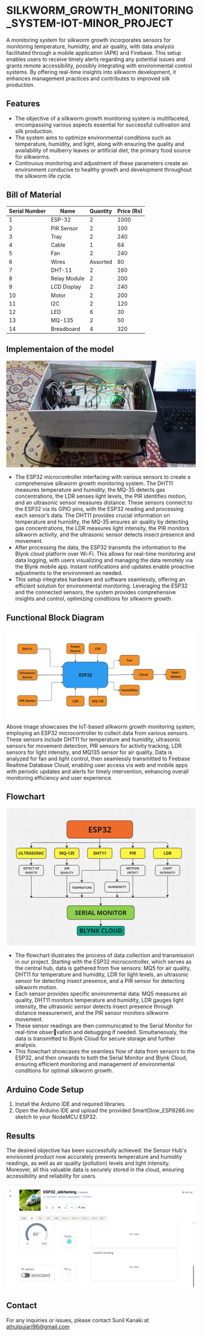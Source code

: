 # SILKWORM_GROWTH_MONITORING_SYSTEM-IOT-MINOR_PROJECT
A monitoring system for silkworm growth incorporates sensors for monitoring temperature,
humidity, and air quality, with data analysis facilitated through a mobile application (APK) and
Firebase. This setup enables users to receive timely alerts regarding any potential issues and
grants remote accessibility, possibly integrating with environmental control systems. By offering
real-time insights into silkworm development, it enhances management practices and contributes
to improved silk production.

## Features
- The objective of a silkworm growth monitoring system is multifaceted, encompassing various
aspects essential for successful cultivation and silk production.
- The system aims to optimize environmental conditions such as temperature, humidity,
and light, along with ensuring the quality and availability of mulberry leaves or artificial diet,
the primary food source for silkworms.
- Continuous monitoring and adjustment of these parameters create an environment
conducive to healthy growth and development throughout the silkworm life cycle.

## Bill of Material

| Serial Number | Name        | Quantity | Price (Rs) |
|---------------|-------------|----------|------------|
| 1             | ESP-32      | 2        | 1000       |
| 2             | PIR Sensor  | 2        | 100        |
| 3             | Tray        | 2        | 240        |
| 4             | Cable       | 1        | 64         |
| 5             | Fan         | 2        | 240        |
| 6             | Wires       | Assorted | 80         |
| 7             | DHT-11      | 2        | 160        |
| 8             | Relay Module| 2        | 200        |
| 9             | LCD Display | 2        | 240        |
| 10            | Motor       | 2        | 200        |
| 11            | I2C         | 2        | 120        |
| 12            | LED         | 6        | 30         |
| 13            | MQ-135      | 2        | 50         |
| 14            | Breadboard  | 4        | 320        |

## Implementaion of the model

![Refernce Circuit](https://github.com/athulp1/SILKWORM-GROWTH-MONITORING-SYSTEM/blob/main/IMPLEMENT.png)

- The ESP32 microcontroller interfacing with various sensors to create a
comprehensive silkworm growth monitoring system. The DHT11 measures temperature and
humidity, the MQ-35 detects gas concentrations, the LDR senses light levels, the PIR identifies
motion, and an ultrasonic sensor measures distance.
These sensors connect to the ESP32 via its GPIO pins, with the ESP32 reading and
processing each sensor’s data. The DHT11 provides crucial information on temperature and
humidity, the MQ-35 ensures air quality by detecting gas concentrations, the LDR measures
light intensity, the PIR monitors silkworm activity, and the ultrasonic sensor detects insect
presence and movement.
- After processing the data, the ESP32 transmits the information to the Blynk cloud
platform over Wi-Fi. This allows for real-time monitoring and data logging, with users visualizing
and managing the data remotely via the Blynk mobile app. Instant notifications and updates
enable proactive adjustments to the environment as needed.
- This setup integrates hardware and software seamlessly, offering an efficient solution
for environmental monitoring. Leveraging the ESP32 and the connected sensors, the system
provides comprehensive insights and control, optimizing conditions for silkworm growth.


## Functional Block Diagram

![Refernce Circuit](https://github.com/athulp1/SILKWORM-GROWTH-MONITORING-SYSTEM/blob/main/BD.png)

Above image showcases the IoT-based silkworm growth monitoring system, employing an ESP32
microcontroller to collect data from various sensors. These sensors include DHT11 for temperature
and humidity, ultrasonic sensors for movement detection, PIR sensors for activity tracking, LDR
sensors for light intensity, and MQ135 sensor for air quality. Data is analyzed for fan and light
control, then seamlessly transmitted to Firebase Realtime Database Cloud, enabling user access
via web and mobile apps with periodic updates and alerts for timely intervention, enhancing
overall monitoring efficiency and user experience.


## Flowchart

![Refernce Circuit](https://github.com/athulp1/SILKWORM-GROWTH-MONITORING-SYSTEM/blob/main/flowchart.png)

- The flowchart illustrates the process of data collection and transmission in our project.
Starting with the ESP32 microcontroller, which serves as the central hub, data is gathered from
five sensors: MQ5 for air quality, DHT11 for temperature and humidity, LDR for light levels,
an ultrasonic sensor for detecting insect presence, and a PIR sensor for detecting silkworm motion.
- Each sensor provides specific environmental data: MQ5 measures air quality, DHT11
monitors temperature and humidity, LDR gauges light intensity, the ultrasonic sensor detects
insect presence through distance measurement, and the PIR sensor monitors silkworm movement.
- These sensor readings are then communicated to the Serial Monitor for real-time observation and debugging if needed. Simultaneously, the data is transmitted to Blynk Cloud for
secure storage and further analysis.
- This flowchart showcases the seamless flow of data from sensors to the ESP32, and
then onwards to both the Serial Monitor and Blynk Cloud, ensuring efficient monitoring and
management of environmental conditions for optimal silkworm growth.

## Arduino Code Setup

1. Install the Arduino IDE and required libraries.
2. Open the Arduino IDE and upload the provided SmartGlow_ESP8266.ino sketch to your NodeMCU ESP32.

## Results
The desired objective has been successfully achieved: the Sensor Hub's envisioned product now accurately presents temperature and humidity readings, as well as air quality (pollution) levels and light intensity. Moreover, all this valuable data is securely stored in the cloud, ensuring accessibility and reliability for users.

![Refernce Circuit](https://github.com/athulp1/SILKWORM-GROWTH-MONITORING-SYSTEM/blob/main/result.png)

## Contact
For any inquiries or issues, please contact Sunil Kanaki at athulpujari96@gmail.com









